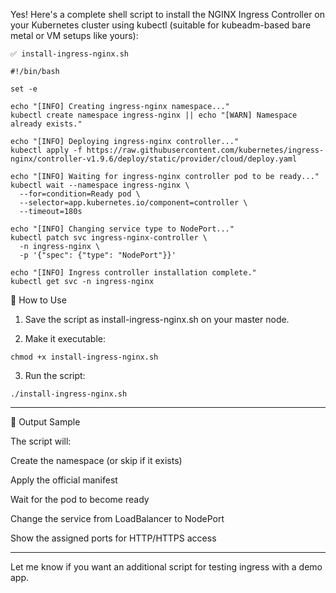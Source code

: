 Yes! Here's a complete shell script to install the NGINX Ingress Controller on your Kubernetes cluster using kubectl (suitable for kubeadm-based bare metal or VM setups like yours):

```
✅ install-ingress-nginx.sh

#!/bin/bash

set -e

echo "[INFO] Creating ingress-nginx namespace..."
kubectl create namespace ingress-nginx || echo "[WARN] Namespace already exists."

echo "[INFO] Deploying ingress-nginx controller..."
kubectl apply -f https://raw.githubusercontent.com/kubernetes/ingress-nginx/controller-v1.9.6/deploy/static/provider/cloud/deploy.yaml

echo "[INFO] Waiting for ingress-nginx controller pod to be ready..."
kubectl wait --namespace ingress-nginx \
  --for=condition=Ready pod \
  --selector=app.kubernetes.io/component=controller \
  --timeout=180s

echo "[INFO] Changing service type to NodePort..."
kubectl patch svc ingress-nginx-controller \
  -n ingress-nginx \
  -p '{"spec": {"type": "NodePort"}}'

echo "[INFO] Ingress controller installation complete."
kubectl get svc -n ingress-nginx
```


🔧 How to Use

1. Save the script as install-ingress-nginx.sh on your master node.


2. Make it executable:

```
chmod +x install-ingress-nginx.sh
```

3. Run the script:

```
./install-ingress-nginx.sh
```
---

📌 Output Sample

The script will:

Create the namespace (or skip if it exists)

Apply the official manifest

Wait for the pod to become ready

Change the service from LoadBalancer to NodePort

Show the assigned ports for HTTP/HTTPS access



---

Let me know if you want an additional script for testing ingress with a demo app.
